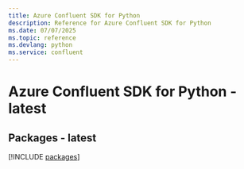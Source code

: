 ```yaml
---
title: Azure Confluent SDK for Python
description: Reference for Azure Confluent SDK for Python
ms.date: 07/07/2025
ms.topic: reference
ms.devlang: python
ms.service: confluent
---
```

# Azure Confluent SDK for Python - latest
## Packages - latest
[!INCLUDE [packages](confluent-index.md)]